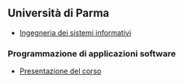 ## Università di Parma
- [Ingegneria dei sistemi informativi](http://www.dia.unipr.it/it)

### Programmazione di applicazioni software 
- [Presentazione del corso](http://albertoferrari.github.io/pasw/intro.html)

